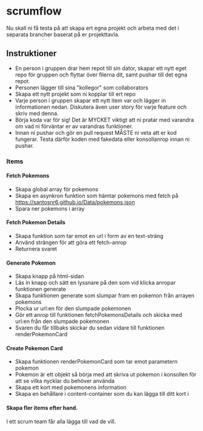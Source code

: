 # scrumflow
Nu skall ni få testa på att skapa ert egna projekt och arbeta med det i separata brancher baserat på er projekttavla. 

## Instruktioner
- En person i gruppen drar hem repot till sin dator, skapar ett nytt eget repo för gruppen och flyttar över filerna dit, samt pushar till det egna repot.
- Personen lägger till sina "kollegor" som collaborators
- Skapa ett nytt projekt som ni kopplar till ert repo
- Varje person i gruppen skapar ett nytt item var och lägger in informationen nedan. Diskutera även user story för varje feature och skriv med denna.
- Börja koda var för sig! Det är MYCKET viktigt att ni pratar med varandra om vad ni förväntar er av varandras funktioner.
- Innan ni pushar och gör en pull request MÅSTE ni veta att er kod fungerar. Testa därför koden med fakedata eller konsollanrop innan ni pushar.

### Items
#### Fetch Pokemons
* Skapa global array för pokemons
* Skapa en asynkron funktion som hämtar pokemons med fetch på https://santosnr6.github.io/Data/pokemons.json
* Spara ner pokemons i array

#### Fetch Pokemon Details
* Skapa funktion som tar emot en url i form av en text-sträng
* Använd strängen för att göra ett fetch-anrop
* Returnera svaret

#### Generate Pokemon
* Skapa knapp på html-sidan
* Läs in knapp och sätt en lyssnare på den som vid klicka anropar funktionen generate
* Skapa funktionen generate som slumpar fram en pokemon från arrayen pokemons
* Plocka ur url:en för den slumpade pokemonen
* Gör ett anrop till funktionen fetchPokemonsDetails och skicka med url:en från den slumpade pokemonen
* Svaren du får tillbaks skickar du sedan vidare till funktionen renderPokemonCard

#### Create Pokemon Card
* Skapa funktionen renderPokemonCard som tar emot parametern pokemon
* Pokemon är ett objekt så börja med att skriva ut pokemon i konsollen för att se vilka nycklar du behöver använda
* Skapa ett kort med pokemonens information
* Skapa en behållare i content-container som du kan lägga till ditt kort i

#### Skapa fler items efter hand. 
I ett scrum team får alla lägga till vad de vill.
